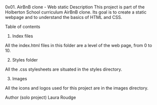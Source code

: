 0x01. AirBnB clone - Web static
Description
This project is part of the Holberton School curriculum AirBnB clone. Its goal is to create a static webpage and to understand the basics of HTML and CSS.

Table of contents
1. Index files

All the index.html files in this folder are a level of the web page, from 0 to 10.

2. Styles folder

All the .css stylesheets are situated in the styles directory.

3. Images

All the icons and logos used for this project are in the images directory.

Author (solo project)
Laura Roudge
